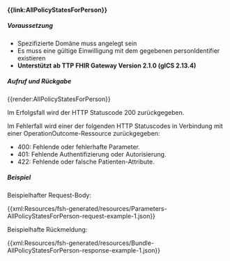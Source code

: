 #### **{{link:AllPolicyStatesForPerson}}**

##### **Voraussetzung**
- Spezifizierte Domäne muss angelegt sein
- Es muss eine gültige Einwilligung mit dem gegebenen personIdentifier existieren
- **Unterstützt ab TTP FHIR Gateway Version 2.1.0 (gICS 2.13.4)**

##### **Aufruf und Rückgabe**
{{render:AllPolicyStatesForPerson}}

Im Erfolgsfall wird der HTTP Statuscode 200 zurückgegeben.

Im Fehlerfall wird einer der folgenden HTTP Statuscodes in Verbindung mit einer OperationOutcome-Ressource zurückgegeben:
* 400: Fehlende oder fehlerhafte Parameter.
* 401: Fehlende Authentifizierung oder Autorisierung.
* 422: Fehlende oder falsche Patienten-Attribute.

##### **Beispiel**
Beispielhafter Request-Body:

{{xml:Resources/fsh-generated/resources/Parameters-AllPolicyStatesForPerson-request-example-1.json}}

Beispielhafte Rückmeldung:

{{xml:Resources/fsh-generated/resources/Bundle-AllPolicyStatesForPerson-response-example-1.json}}
